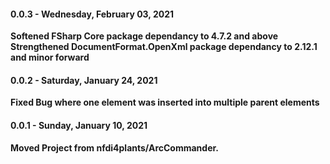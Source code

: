 #### 0.0.3 - Wednesday, February 03, 2021

**Softened FSharp Core package dependancy to 4.7.2 and above**
**Strengthened DocumentFormat.OpenXml package dependancy to 2.12.1 and minor forward**

#### 0.0.2 - Saturday, January 24, 2021

**Fixed Bug where one element was inserted into multiple parent elements**

#### 0.0.1 - Sunday, January 10, 2021

**Moved Project from nfdi4plants/ArcCommander.**

